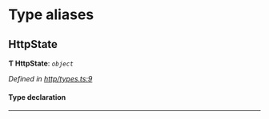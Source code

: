 

# Type aliases

<a id="httpstate"></a>

##  HttpState

**Ƭ HttpState**: *`object`*

*Defined in [http/types.ts:9](https://github.com/polkadot-js/api/blob/b37eb31/packages/rpc-provider/src/http/types.ts#L9)*

#### Type declaration

___

